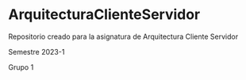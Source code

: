 # ArquitecturaClienteServidor
Repositorio creado para la asignatura de Arquitectura Cliente Servidor

Semestre 2023-1

Grupo 1
